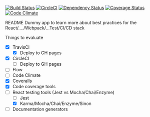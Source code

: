 [![Build Status](https://travis-ci.org/AaronPlave/dummy-app.svg?branch=master)](https://travis-ci.org/AaronPlave/dummy-app)
[![CircleCI](https://circleci.com/gh/AaronPlave/dummy-app.svg?style=shield)](https://circleci.com/gh/AaronPlave/dummy-app)
[![Dependency Status](https://david-dm.org/aaronplave/dummy-app.svg?style=flat-square)](https://david-dm.org/aaronplave/dummy-app)
[![Coverage Status](https://coveralls.io/repos/github/AaronPlave/dummy-app/badge.svg?branch=master)](https://coveralls.io/github/AaronPlave/dummy-app?branch=master)
[![Code Climate](https://codeclimate.com/github/AaronPlave/dummy-app/badges/gpa.svg)](https://codeclimate.com/github/AaronPlave/dummy-app)

README
Dummy app to learn more about best practices for the React/..../Webpack/...Test/CI/CD stack

Things to evaluate
* [x] TravisCI
    * [x] Deploy to GH pages
* [x] CircleCI
    * [ ] Deploy to GH pages
* [ ] Flow
* [ ] Code Climate
* [x] Coveralls
* [x] Code coverage tools
* [ ] React testing tools (Jest vs Mocha/Chai/Enzyme)
    * [ ] Jest
    * [x] Karma/Mocha/Chai/Enzyme/Sinon
* [ ] Documentation generators
